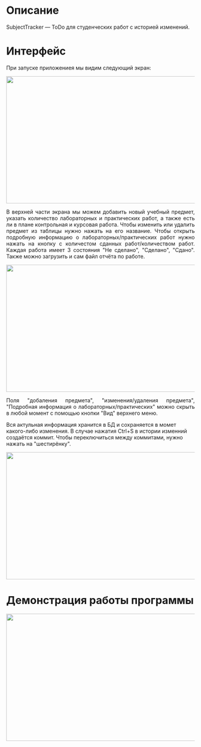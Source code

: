 # Описание

SubjectTracker — ToDo для студенческих работ с историей изменений.

# Интерфейс

При запуске приложениея мы видим следующий экран:

<img width=580 height=340 src="https://github.com/GREBIAR-Git/SubjectTracker/assets/74742355/eb827f15-14fb-4b92-a5fb-fce960ecf2e5">

<p align="justify"> 
В верхней части экрана мы можем добавить новый учебный предмет, указать количество лабораторных и практических работ, а также есть ли в плане контрольная и курсовая работа. 
Чтобы изменить или удалить предмет из таблицы нужно нажать на его название. Чтобы открыть подробную информацию о лабораторных/практических работ нужно нажать на кнопку с количестом сданных работ/количеством работ. Каждая работа имеет 3 состояния "Не сделано", "Сделано", "Сдано". Также можно загрузить и сам файл отчёта по работе.
</p>

<img width=580 height=340 src="https://github.com/GREBIAR-Git/SubjectTracker/assets/74742355/acd64c92-2479-4b15-ba4d-3739e740e28c">

<p align="justify"> 
Поля "добаления предмета", "изменения/удаления предмета", "Подробная информация о лабораторных/практических" можно скрыть в любой момент с помощью кнопки "Вид" верхнего меню.  

Вся актульная информация хранится в БД и сохраняется в момет какого-либо изменения. В случае нажатия Ctrl+S в истории изменний создаётся коммит. Чтобы переключиться между коммитами, нужно нажать на "шестирёнку".
</p>

<img width=580 height=340 src="https://github.com/GREBIAR-Git/SubjectTracker/assets/74742355/90c17468-1523-488b-905a-eab14e4bfb6b">

# Демонстрация работы программы

<img width=580 height=340 src="https://github.com/GREBIAR-Git/SubjectTracker/assets/74742355/e784b1d2-0521-4b72-9e96-7fb66e86e23a">


